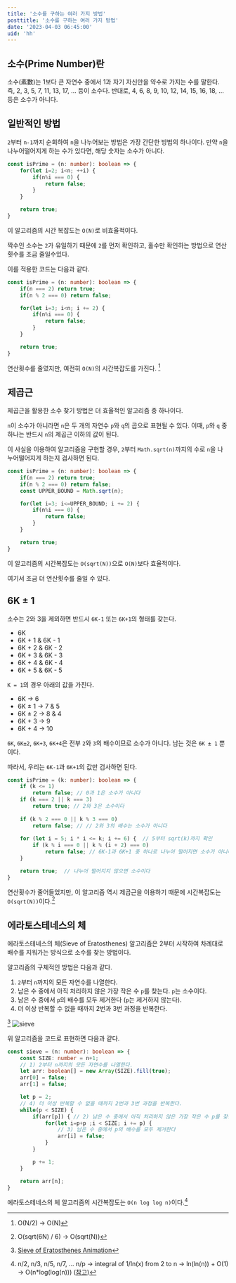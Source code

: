 ```yaml
---
title: '소수를 구하는 여러 가지 방법'
posttitle: '소수를 구하는 여러 가지 방법'
date: '2023-04-03 06:45:00'
uid: 'hh'
---
```



## 소수(Prime Number)란
소수(素數)는 1보다 큰 자연수 중에서 1과 자기 자신만을 약수로 가지는 수를 말한다. 즉, 2, 3, 5, 7, 11, 13, 17, ... 등이 소수다. 반대로, 4, 6, 8, 9, 10, 12, 14, 15, 16, 18, ... 등은 소수가 아니다.

## 일반적인 방법

`2`부터 `n-1`까지 순회하여 `n`을 나누어보는 방법은 가장 간단한 방법의 하나이다. 만약 `n`을 나누어떨어지게 하는 수가 있다면, 해당 숫자는 소수가 아니다.

```ts
const isPrime = (n: number): boolean => {
    for(let i=2; i<n; ++i) {
        if(n%i === 0) {
            return false;
        }
    }

    return true;
}
```

이 알고리즘의 시간 복잡도는 `O(N)`로 비효율적이다. 

짝수인 소수는 `2`가 유일하기 때문에 `2`를 먼저 확인하고, 홀수만 확인하는 방법으로 연산 횟수를 조금 줄일수있다. 

이를 적용한 코드는 다음과 같다.

```ts
const isPrime = (n: number): boolean => {
    if(n === 2) return true;
    if(n % 2 === 0) return false;

    for(let i=3; i<n; i += 2) {
        if(n%i === 0) {
            return false;
        }
    }

    return true;
}
```

연산횟수를 줄였지만, 여전히 `O(N)`의 시간복잡도를 가진다. [^1]

[^1]: O(N/2) → O(N)

## 제곱근

제곱근을 활용한 소수 찾기 방법은 더 효율적인 알고리즘 중 하나이다.

`n`이 소수가 아니라면 `n`은 두 개의 자연수 `p`와 `q`의 곱으로 표현될 수 있다. 이때, `p`와 `q` 중 하나는 반드시 `n`의 제곱근 이하의 값이 된다.

이 사실을 이용하여 알고리즘을 구현할 경우, `2`부터 `Math.sqrt(n)`까지의 수로 `n`을 나누어떨어지게 하는지 검사하면 된다.

```ts
const isPrime = (n: number): boolean => {
    if(n === 2) return true;
    if(n % 2 === 0) return false;
    const UPPER_BOUND = Math.sqrt(n);

    for(let i=3; i<=UPPER_BOUND; i += 2) {
        if(n%i === 0) {
            return false;
        }
    }

    return true;
}
```

이 알고리즘의 시간복잡도는 `O(sqrt(N))`으로 `O(N)`보다 효율적이다. 

여기서 조금 더 연산횟수를 줄일 수 있다.

## 6K ± 1

소수는 2와 3을 제외하면 반드시 `6K-1` 또는 `6K+1`의 형태를 갖는다. 

- 6K
- 6K + 1 & 6K - 1
- 6K + 2 & 6K - 2
- 6K + 3 & 6K - 3
- 6K + 4 & 6K - 4
- 6K + 5 & 6K - 5

`K = 1`의 경우 아래의 값을 가진다.

- 6K → 6
- 6K ± 1 → 7 & 5
- 6K ± 2 → 8 & 4
- 6K + 3 → 9
- 6K + 4 → 10

`6K`, `6K±2`, `6K+3`, `6K+4`은 전부 `2`와 `3`의 배수이므로 소수가 아니다. 남는 것은 `6K ± 1`  뿐이다.

따라서, 우리는 `6K-1`과 `6K+1`의 값만 검사하면 된다.

```ts
const isPrime = (k: number): boolean => {
    if (k <= 1) 
        return false; // 0과 1은 소수가 아니다
    if (k === 2 || k === 3) 
        return true; // 2와 3은 소수이다
        
    if (k % 2 === 0 || k % 3 === 0) 
        return false; // // 2와 3의 배수는 소수가 아니다
        
    for (let i = 5; i * i <= k; i += 6) {  // 5부터 sqrt(k)까지 확인
        if (k % i === 0 || k % (i + 2) === 0) 
            return false; // 6K-1과 6K+1 중 하나로 나누어 떨어지면 소수가 아니다
    }

    return true;  // 나누어 떨어지지 않으면 소수이다
}
```

연산횟수가 줄어들었지만, 이 알고리즘 역시 제곱근을 이용하기 때문에 시간복잡도는 `O(sqrt(N))`이다.[^2]

[^2]: O(sqrt(6N) / 6) → O(sqrt(N))

## 에라토스테네스의 체

에라토스테네스의 체(Sieve of Eratosthenes) 알고리즘은 2부터 시작하여 차례대로 배수를 지워가는 방식으로 소수를 찾는 방법이다.

알고리즘의 구체적인 방법은 다음과 같다.

1. `2`부터 `n`까지의 모든 자연수를 나열한다.
2. 남은 수 중에서 아직 처리하지 않은 가장 작은 수 `p`를 찾는다. `p`는 소수이다.
3. 남은 수 중에서 `p`의 배수를 모두 제거한다 (`p`는 제거하지 않는다).
4. 더 이상 반복할 수 없을 때까지 2번과 3번 과정을 반복한다.

[^src1]
![sieve](https://upload.wikimedia.org/wikipedia/commons/b/b9/Sieve_of_Eratosthenes_animation.gif)

[^src1]: [Sieve of Eratosthenes Animation](https://ko.wikipedia.org/wiki/%EC%97%90%EB%9D%BC%ED%86%A0%EC%8A%A4%ED%85%8C%EB%84%A4%EC%8A%A4%EC%9D%98_%EC%B2%B4#/media/%ED%8C%8C%EC%9D%BC:Sieve_of_Eratosthenes_animation.gif)


위 알고리즘을 코드로 표현하면 다음과 같다.

```ts
const sieve = (n: number): boolean => {
    const SIZE: number = n+1;
    // 1) 2부터 n까지의 모든 자연수를 나열한다.
    let arr: boolean[] = new Array(SIZE).fill(true);
    arr[0] = false;
    arr[1] = false;

    let p = 2;
    // 4) 더 이상 반복할 수 없을 때까지 2번과 3번 과정을 반복한다.
    while(p < SIZE) {
        if(arr[p]) { // 2) 남은 수 중에서 아직 처리하지 않은 가장 작은 수 p를 찾는다
            for(let i=p+p ;i < SIZE; i += p) {
                // 3) 남은 수 중에서 p의 배수를 모두 제거한다
                arr[i] = false;
            }
        }

        p += 1;
    }

    return arr[n];
}
```

에라토스테네스의 체 알고리즘의 시간복잡도는 `O(n log log n)`이다.[^3]

[^3]: n/2, n/3, n/5, n/7, ... n/p → integral of 1/ln(x) from 2 to n → ln(ln(n)) + O(1) → O(n*log(log(n))) ([참고](https://www.geeksforgeeks.org/how-is-the-time-complexity-of-sieve-of-eratosthenes-is-nloglogn/))